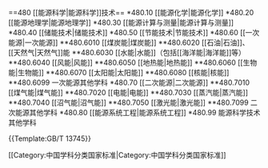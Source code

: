 ==480 [[能源科学|能源科学]]技术==
*480.10 [[能源化学|能源化学]]
*480.20 [[能源地理学|能源地理学]]
*480.30 [[能源计算与测量|能源计算与测量]]
*480.40 [[储能技术|储能技术]]
*480.50 [[节能技术|节能技术]]
*480.60 [[一次能源|一次能源]]
**480.6010 [[煤炭能|煤炭能]]
**480.6020 [[石油|石油]]、[[天然气|天然气]]能
**480.6030 [[水能|水能]]（包括[[海洋能|海洋能]]等）
**480.6040 [[风能|风能]]
**480.6050 [[地热能|地热能]]
**480.6060 [[生物能|生物能]]
**480.6070 [[太阳能|太阳能]]
**480.6080 [[核能|核能]]
**480.6099 一次能源其他学科
*480.70 [[二次能源|二次能源]]
**480.7010 [[煤气能|煤气能]]
**480.7020 [[电能|电能]]
**480.7030 [[蒸汽能|蒸汽能]]
**480.7040 [[沼气能|沼气能]]
**480.7050 [[激光能|激光能]]
**480.7099 二次能源其他学科
*480.80 [[能源系统工程|能源系统工程]]
*480.99 能源科学技术其他学科

{{Template:GB/T 13745}}

[[Category:中国学科分类国家标准|Category:中国学科分类国家标准]]